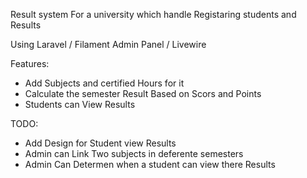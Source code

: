 Result system For a university which handle Registaring students and Results 

Using Laravel / Filament Admin Panel / Livewire

Features:
<ul>
    <li>Add Subjects and certified Hours for it</li>
    <li>Calculate the semester Result Based on Scors and Points</li>
    <li>Students can View Results</li>
</ul>

TODO:

<ul>
    <li>Add Design for Student view Results</li>
    <li>Admin can Link Two subjects in deferente semesters</li>
    <li>Admin Can Determen when a student can view there Results</li>
</ul>
